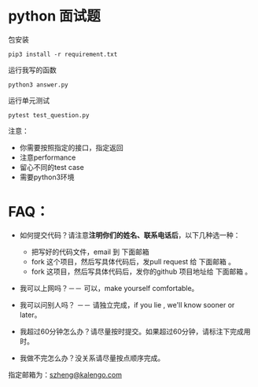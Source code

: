 # python 面试题

包安装
```
pip3 install -r requirement.txt
```

运行我写的函数
```
python3 answer.py
```

运行单元测试
```
pytest test_question.py
```

注意：

 - 你需要按照指定的接口，指定返回
 - 注意performance
 - 留心不同的test case
 - 需要python3环境

# FAQ：

 - 如何提交代码？请注意**注明你们的姓名、联系电话后**，以下几种选一种：
     - 把写好的代码文件，email 到 下面邮箱 
     - fork 这个项目，然后写具体代码后，发pull request 给 下面邮箱 。
     - fork 这项目，然后写具体代码后，发你的github 项目地址给 下面邮箱 。

 - 我可以上网吗？－－ 可以，make yourself comfortable。
 - 我可以问别人吗？ －－ 请独立完成，if you lie , we'll know sooner or later。
 - 我超过60分钟怎么办？请尽量按时提交。如果超过60分钟，请标注下完成用时。
 - 我做不完怎么办？没关系请尽量按点顺序完成。
 
指定邮箱为：szheng@kalengo.com
